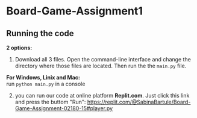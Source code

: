 # Board-Game-Assignment1
## Running the code
**2 options:** <br/>
1) Download all 3 files. Open the command-line interface and change the directory where those files are located. Then run the the `main.py` file.

**For Windows, Linix and Mac:** <br/>
run `python main.py` in a console<br/>

2) you can run our code at online platform **Replit.com**. Just click this link and press the buttom "Run": https://replit.com/@SabinaBartule/Board-Game-Assignment-02180-15#player.py 



